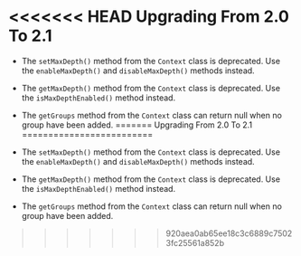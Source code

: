 <<<<<<< HEAD
Upgrading From 2.0 To 2.1
=========================

 * The `setMaxDepth()` method from the `Context` class is deprecated. Use the
   `enableMaxDepth()` and `disableMaxDepth()` methods instead.

 * The `getMaxDepth()` method from the `Context` class is deprecated. Use the
   `isMaxDepthEnabled()` method instead.

 * The `getGroups` method from the `Context` class can return null when no group have been added.
=======
Upgrading From 2.0 To 2.1
=========================

 * The `setMaxDepth()` method from the `Context` class is deprecated. Use the
   `enableMaxDepth()` and `disableMaxDepth()` methods instead.

 * The `getMaxDepth()` method from the `Context` class is deprecated. Use the
   `isMaxDepthEnabled()` method instead.

 * The `getGroups` method from the `Context` class can return null when no group have been added.
>>>>>>> 920aea0ab65ee18c3c6889c75023fc25561a852b
